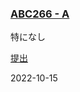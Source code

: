 ### [ABC266 - A](https://atcoder.jp/contests/abc266/tasks/abc266_a)

特になし

[提出](https://atcoder.jp/contests/abc266/submissions/35695280)

2022-10-15
            
